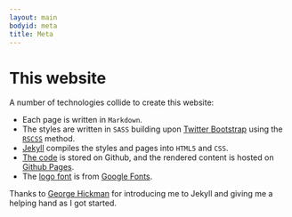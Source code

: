 ```yaml
---
layout: main
bodyid: meta
title: Meta
---
```


# This website
A number of technologies collide to create this website:

- Each page is written in `Markdown`.
- The styles are written in `SASS` building upon [Twitter Bootstrap](http://getbootstrap.com/) using the [`RSCSS`](https://github.com/rstacruz/rscss#readme) method.
- [Jekyll](http://jekyllrb.com/) compiles the styles and pages into `HTML5` and `CSS`.
- [The code](http://github.com/meshy/meshy.github.com/) is stored on Github, and the rendered content is hosted on [Github Pages](http://pages.github.com).
- The [logo font](http://www.google.com/fonts/specimen/Aladin) is from [Google Fonts](http://www.google.com/webfonts).

Thanks to [George Hickman](http://ghickman.co.uk/) for introducing me to
Jekyll and giving me a helping hand as I got started.

